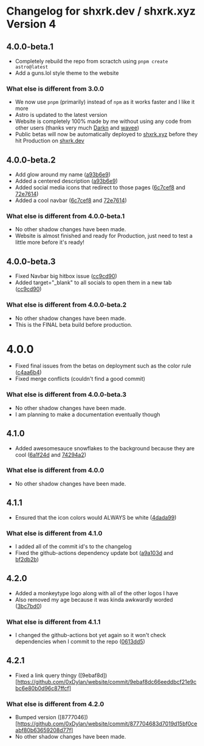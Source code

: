 # Changelog for shxrk.dev / shxrk.xyz Version 4

## 4.0.0-beta.1
- Completely rebuild the repo from scractch using `pnpm create astro@latest`
- Add a guns.lol style theme to the website

### What else is different from 3.0.0
- We now use `pnpm` (primarily) instead of `npm` as it works faster and I like it more
- Astro is updated to the latest version
- Website is completely 100% made by me without using any code from other users (thanks very much [Darkn](https://darkn.bio) and [wavee](https://wavee.space))
- Public betas will now be automatically deployed to [shxrk.xyz](https://shxrk.xyz) before they hit Production on [shxrk.dev](https://shxrk.dev)

## 4.0.0-beta.2
- Add glow around my name ([a93b6e9](https://github.com/0xDylan/website/commit/a93b6e9731c709879e0a7ce024182b3b18e539e1))
- Added a centered description ([a93b6e9](https://github.com/0xDylan/website/commit/a93b6e9731c709879e0a7ce024182b3b18e539e1))
- Added social media icons that redirect to those pages ([6c7cef8](https://github.com/0xDylan/website/commit/6c7cef8b54674a1e1486458366b1f5a38a6ae192) and [72e7614](https://github.com/0xDylan/website/commit/72e7614c0a42660e0b2c21cc1d9ef3e0af88103e))
- Added a cool navbar ([6c7cef8](https://github.com/0xDylan/website/commit/6c7cef8b54674a1e1486458366b1f5a38a6ae192) and [72e7614](https://github.com/0xDylan/website/commit/72e7614c0a42660e0b2c21cc1d9ef3e0af88103e))

### What else is different from 4.0.0-beta.1
- No other shadow changes have been made.
- Website is almost finished and ready for Production, just need to test a little more before it's ready!

## 4.0.0-beta.3
- Fixed Navbar big hitbox issue ([cc9cd90](https://github.com/0xDylan/website/commit/cc9cd90ade7e4681f214b4409c847bbe6cb7833e))
- Added target="\_blank" to all socials to open them in a new tab ([cc9cd90](https://github.com/0xDylan/website/commit/cc9cd90ade7e4681f214b4409c847bbe6cb7833e))

### What else is different from 4.0.0-beta.2
- No other shadow changes have been made.
- This is the FINAL beta build before production.

# 4.0.0
- Fixed final issues from the betas on deployment such as the color rule ([c4aa6b4](https://github.com/0xDylan/website/commit/c4aa6b43d2bec7ef10250b0c43852078b0c4bd33))
- Fixed merge conflicts (couldn't find a good commit)

### What else is different from 4.0.0-beta.3
- No other shadow changes have been made.
- I am planning to make a documentation eventually though

## 4.1.0
- Added awesomesauce snowflakes to the background because they are cool ([6a1f24d](https://github.com/0xDylan/website/commit/6a1f24db21c7993cf87e823ee8ab0127cbaf356d) and [74294a2](https://github.com/0xDylan/website/commit/74294a25ff7ebc15a7a326657449824d51eac42a))

### What else is different from 4.0.0
- No other shadow changes have been made.

## 4.1.1
- Ensured that the icon colors would ALWAYS be white ([4dada99](https://github.com/0xDylan/website/commit/4dada99531befad3a7fbf26ef093b15555cce3fa))

### What else is different from 4.1.0
- I added all of the commit id's to the changelog
- Fixed the github-actions dependency update bot ([a9a103d](https://github.com/0xDylan/website/commit/a9a103dad15337138bea353170d12551e46dcdfd) and [bf2db2b](https://github.com/0xDylan/website/commit/bf2db2bf87e9479c9835cff83142415ca44fd22c))

## 4.2.0
- Added a monkeytype logo along with all of the other logos I have
- Also removed my age because it was kinda awkwardly worded ([3bc7bd0](https://github.com/0xDylan/website/commit/3bc7bd019c3e4d645f325dbbd07597951e2ebfbc))

### What else is different from 4.1.1
- I changed the github-actions bot yet again so it won't check dependencies when I commit to the repo ([0613dd5](https://github.com/0xDylan/website/commit/0613dd56b0d2d09fdf001b05a6ff33bb1dfd1da2))

## 4.2.1
- Fixed a link query thingy ([9ebaf8d])[https://github.com/0xDylan/website/commit/9ebaf8dc66eeddbcf21e9cbc6e80b0d96c87ffcf]

### What else is different from 4.2.0
- Bumped version ([8777046])[https://github.com/0xDylan/website/commit/877704683d7019d15bf0ceabf80b63659208d77f]
- No other shadow changes have been made.

